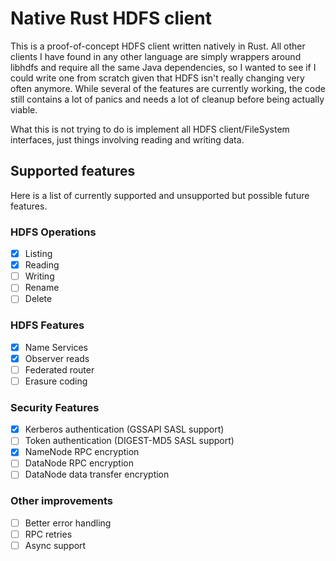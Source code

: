 # Native Rust HDFS client
This is a proof-of-concept HDFS client written natively in Rust. All other clients I have found in any other language are simply wrappers around libhdfs and require all the same Java dependencies, so I wanted to see if I could write one from scratch given that HDFS isn't really changing very often anymore. While several of the features are currently working, the code still contains a lot of panics and needs a lot of cleanup before being actually viable.

What this is not trying to do is implement all HDFS client/FileSystem interfaces, just things involving reading and writing data.

## Supported features
Here is a list of currently supported and unsupported but possible future features.

### HDFS Operations
- [x] Listing
- [x] Reading
- [ ] Writing
- [ ] Rename
- [ ] Delete

### HDFS Features
- [x] Name Services
- [x] Observer reads
- [ ] Federated router
- [ ] Erasure coding

### Security Features
- [x] Kerberos authentication (GSSAPI SASL support)
- [ ] Token authentication (DIGEST-MD5 SASL support)
- [x] NameNode RPC encryption
- [ ] DataNode RPC encryption
- [ ] DataNode data transfer encryption

### Other improvements
- [ ] Better error handling
- [ ] RPC retries
- [ ] Async support